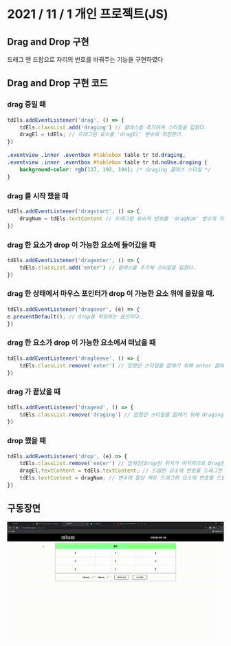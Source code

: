 # 2021 / 11 / 1 개인 프로젝트(JS)

## Drag and Drop 구현
드래그 앤 드랍으로 자리의 번호를 바꿔주는 기능을 구현하였다

## Drag and Drop 구현 코드
### drag 중일 때 
```js
tdEls.addEventListener('drag', () => {
    tdEls.classList.add('draging') // 클래스를 추가하여 스타일을 입혔다.
    dragEl = tdEls; // 드래그된 요소를 'dragEl' 변수에 저장한다.
})
```
```css
.eventview .inner .eventbox #tablebox table tr td.draging,
.eventview .inner .eventbox #tablebox table tr td.noUse.draging {
    background-color: rgb(137, 192, 194); /* draging 클래스 스타일 */
}
```
### drag 를 시작 했을 때
```js
tdEls.addEventListener('dragstart', () => {
    dragNum = tdEls.textContent // 드래그된 요소의 번호를 'dragNum' 변수에 저장한다.
})
```
### drag 한 요소가 drop 이 가능한 요소에 들어갔을 때
```js
tdEls.addEventListener('dragenter', () => {
    tdEls.classList.add('enter') // 클래스를 추가해 스타일을 입혔다.
})
```
### drag 한 상태에서 마우스 포인터가 drop 이 가능한 요소 위에 올랐을 때.
```js
tdEls.addEventListener('dragover', (e) => {
e.preventDefault(); // drop을 허용하는 옵션이다.
})
```
### drag 한 요소가 drop 이 가능한 요소에서 떠났을 때
```js
tdEls.addEventListener('dragleave', () => {
    tdEls.classList.remove('enter') // 입혔던 스타일을 없애기 위해 enter 클래스를 빼준다. 
})
```
### drag 가 끝났을 때
```ts
tdEls.addEventListener('dragend', () => {
    tdEls.classList.remove('draging') // 입혔던 스타일을 없애기 위해 draging 클래스를 빼준다. 
})
```
### drop 했을 때
```js
tdEls.addEventListener('drop', (e) => {
    tdEls.classList.remove('enter') // 입혀진(Drop한 위치가 마지막으로 Drag한 위치가 됨) 스타일을 없애기 위해 enter 클래스를 빼준다.
    dragEl.textContent = tdEls.textContent; // 드랍한 요소에 번호를 드래그한 요소에 번호로 바꿔준다.
    tdEls.textContent = dragNum; // 변수에 할당 해둔 드래그한 요소에 번호를 드랍한 요소에 번호로 바꿔준다.
})
```

## 구동장면
![드래그 앤 드롭 구동장면](../source/DnD.gif)